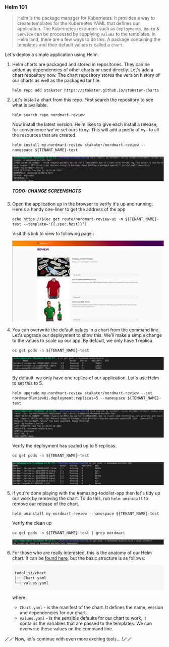 ### Helm 101

> Helm is the package manager for Kubernetes. It provides a way to create templates for the Kubernetes YAML that defines our application. The Kubernetes resources such as `Deployments`, `Route` & `Service` can be processed by supplying `values` to the templates. In Helm land, there are a few ways to do this. A package containing the templates and their default values is called a `chart`. 

Let's deploy a simple application using Helm.

1. Helm charts are packaged and stored in repositories. They can be added as dependencies of other charts or used directly. Let's add a chart repository now. The chart repository stores the version history of our charts as well as the packaged tar file.

    ```bash#test
    helm repo add stakater https://stakater.github.io/stakater-charts
    ```

2. Let's install a chart from this repo. First search the repository to see what is available.

    ```bash#test
    helm search repo nordmart-review
    ```

    Now install the latest version. Helm likes to give each install a release, for convenience we've set ours to `my`. This will add a prefix of `my-` to all the resources that are created.
     
    ```bash#test
    helm install my-nordmart-review stakater/nordmart-review --namespace ${TENANT_NAME}-test
    ```
    ![nordmart-review-installed](./images/1a-7-nordmart-review-installed.png)

    ##### TODO: CHANGE SCREENSHOTS
3. Open the application up in the browser to verify it's up and running. Here's a handy one-liner to get the address of the app

    ```bash#test
    echo https://$(oc get route/nordmart-review-ui -n ${TENANT_NAME}-test --template='{{.spec.host}}')
    ```
    Visit this link to view to following page :

    ![nordmart-review-ui](./images/1a-1-nordmart-review-ui.png)

4. You can overwrite the default <span style="color:blue;">[values](https://github.com/stakater/charts/blob/main/stakater/nordmart-review/values.yaml)</span> in a chart from the command line. Let's upgrade our deployment to show this. We'll make a simple change to the values to scale up our app. By default, we only have 1 replica.

    ```bash#test
    oc get pods -n ${TENANT_NAME}-test
    ```

    ![nordmart-review-ui-pods](./images/1a-2-nordmart-review-ui-pods.png)

    By default, we only have one replica of our application. Let's use Helm to set this to 5.

    ```bash#test
    helm upgrade my-nordmart-review stakater/nordmart-review --set nordmartReviewUi.deployment.replicas=5 --namespace ${TENANT_NAME}-test
    ```
    ![nordmart-review-ui-updated-replica](./images/1a-4-nordmart-review-ui-updated-replica-5.png)  

    Verify the deployment has scaled up to 5 replicas.

    ```bash#test
    oc get pods -n ${TENANT_NAME}-test
    ```
    ![nordmart-review-ui-pods-5](./images/1a-3-nordmart-review-ui-pods-5.png)
5. If you're done playing with the #amazing-todolist-app then let's tidy up our work by removing the chart. To do this, run `helm uninstall` to remove our release of the chart.

    ```bash#test
    helm uninstall my-nordmart-review --namespace ${TENANT_NAME}-test
    ```

    Verify the clean up

    ```bash#test
    oc get pods -n ${TENANT_NAME}-test | grep nordmart
    ```
    ![nordmart-review-removed](images/1a-6-nordmart-review-removed.png)

6. For those who are really interested, this is the anatomy of our Helm chart. It can be <span style="color:blue;">[found here](https://github.com/stakater/charts/blob/main/stakater/nordmart-review)</span>, but the basic structure is as follows:

    <div class="highlight" style="background: #f7f7f7">
    <pre><code class="language-bash">
    todolist/chart
    ├── Chart.yaml
    └── values.yaml
    </code></pre></div>

    where:
    * `Chart.yaml` - is the manifest of the chart. It defines the name, version and dependencies for our chart.
    * `values.yaml` - is the sensible defaults for our chart to work, it contains the variables that are passed to the templates. We can overwrite these values on the command line.

🪄🪄 Now, let's continue with even more exciting tools... !🪄🪄
